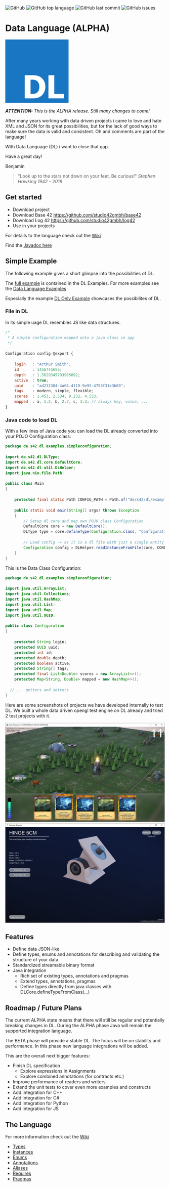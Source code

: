 ![GitHub](https://img.shields.io/github/license/studio42gmbh/dl)
![GitHub top language](https://img.shields.io/github/languages/top/studio42gmbh/dl)
![GitHub last commit](https://img.shields.io/github/last-commit/studio42gmbh/dl)
![GitHub issues](https://img.shields.io/github/issues/studio42gmbh/dl)
<!-- ![GitHub Workflow Status](https://img.shields.io/github/workflow/status/studio42gmbh/dl/Java%20CI%20with%20Maven) -->

# Data Language (ALPHA)

![DL Logo](https://github.com/studio42gmbh/dl/blob/master/resources/images/logo/dl-logo-200.png)

***ATTENTION:** This is the ALPHA release. Still many changes to come!*

After many years working with data driven projects i came to love and hate XML and JSON for its great possibilities, 
but for the lack of good ways to make sure the data is valid and consistent.
Oh and comments are part of the language!

With Data Language (DL) i want to close that gap.

Have a great day!

Benjamin

> "Look up to the stars not down on your feet. Be curious!" _Stephen Hawking 1942 - 2018_


## Get started

* Download project
* Download Base 42 https://github.com/studio42gmbh/base42
* Download Log 42 https://github.com/studio42gmbh/log42
* Use in your projects

For details to the language check out the [Wiki](https://github.com/studio42gmbh/dl/wiki)

Find the [Javadoc here](https://studio42gmbh.github.io/dl/javadoc/)


## Simple Example

The following example gives a short glimpse into the possibilities of DL.

The [full example](https://github.com/studio42gmbh/dle#simple-configuration-example) is contained in the DL Examples.
For more examples see the [Data Language Examples](https://github.com/studio42gmbh/dle)

Especially the example [DL Only Example](https://github.com/studio42gmbh/dle#dl-only-example) showcases the possibilites of DL.

### File in DL

In its simple uage DL resembles JS like data structures.

```js
/*
 * A simple configuration mapped onto a java class in app
 */

Configuration config @export {

	login	: "Arthur Smith"; 
	id		: 1456745655;
	depth	: 1.5629345793985692;
	active	: true;
	uuid	: "ad232384-4a04-4119-9e95-4753f31e3b09";
	tags	: modern, simple, flexible;
	scores	: 1.453, 2.534, 9.232, 4.553;
	mapped	: a, 1.2, b, 2.7, c, 3.3; // always key, value, ...
}
```

### Java code to load DL

With a few lines of Java code you can load the DL already converted into your POJO Configuration class:

```java
package de.s42.dl.examples.simpleconfiguration;

import de.s42.dl.DLType;
import de.s42.dl.core.DefaultCore;
import de.s42.dl.util.DLHelper;
import java.nio.file.Path;

public class Main
{
	
	protected final static Path CONFIG_PATH = Path.of("de/s42/dl/examples/simpleconfiguration/config.dl");
	
	public static void main(String[] args) throws Exception
	{
		// Setup dl core and map own POJO class Configuration
		DefaultCore core = new DefaultCore();
		DLType type = core.defineType(Configuration.class, "Configuration");

		// Load config -> as it is a dl file with just a single entity we can use this helper method
		Configuration config = DLHelper.readInstanceFromFile(core, CONFIG_PATH);
	}
}
```

This is the Data Class Configuration:

```java
package de.s42.dl.examples.simpleconfiguration;

import java.util.ArrayList;
import java.util.Collections;
import java.util.HashMap;
import java.util.List;
import java.util.Map;
import java.util.UUID;

public class Configuration
{

	protected String login;
	protected UUID uuid;
	protected int id;
	protected double depth;
	protected boolean active;
	protected String[] tags;
	protected final List<Double> scores = new ArrayList<>();
	protected Map<String, Double> mapped = new HashMap<>();
  
  // ... getters and setters
}
```

Here are some screenshots of projects we have developed internally to test DL. We built a whole data driven opengl test engine on DL already and tried 2 test projects with it.

![Screenshot GP](https://github.com/studio42gmbh/dl/blob/master/resources/images/screenshots/2022-04-24-screener-dl-alpha-based-gp.jpg)
![Screenshot SW](https://github.com/studio42gmbh/dl/blob/master/resources/images/screenshots/2022-04-24-screener-dl-alpha-based-sw.jpg)



## Features

* Define data JSON-like
* Define types, enums and annotations for describing and validating the structure of your data
* Standardized streamable binary format
* Java integration
  * Rich set of existing types, annotations and pragmas
  * Extend types, annotations, pragmas
  * Define types directly from java classes with DLCore.defineTypeFromClass(...)


## Roadmap / Future Plans

The current ALPHA state means that there will still be regular and potentially breaking changes in DL. During the ALPHA phase Java will remain the supported integration language.

The BETA phase will provide a stable DL. The focus will be on stability and performance. In this phase new language integrations will be added.

This are the overall next bigger features:

* Finish DL specification
  * Explore expressions in Assignments
  * Explore combined annotations (for contracts etc.)
* Improve performance of readers and writers
* Extend the unit tests to cover even more examples and constructs
* Add integration for C++
* Add integration for C#
* Add integration for Python
* Add integration for JS


## The Language

For more information check out the [Wiki](https://github.com/studio42gmbh/dl/wiki)

* [Types](https://github.com/studio42gmbh/dl/wiki/Types)
* [Instances](https://github.com/studio42gmbh/dl/wiki/Instances)
* [Enums](https://github.com/studio42gmbh/dl/wiki/Enums)
* [Annotations](https://github.com/studio42gmbh/dl/wiki/Annotations)
* [Aliases](https://github.com/studio42gmbh/dl/wiki/Aliases)
* [Requires](https://github.com/studio42gmbh/dl/wiki/Requires)
* [Pragmas](https://github.com/studio42gmbh/dl/wiki/Pragmas)
